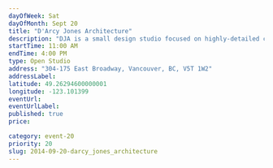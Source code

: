 ```yaml
---
dayOfWeek: Sat
dayOfMonth: Sept 20
title: "D'Arcy Jones Architecture"
description: "DJA is a small design studio focused on highly-detailed contemporary projects. Visit our new space to see working models and drawings of past and current projects. Refreshments will be served."
startTime: 11:00 AM
endTime: 4:00 PM
type: Open Studio
address: "304-175 East Broadway, Vancouver, BC, V5T 1W2"
addressLabel: 
latitude: 49.26294600000001
longitude: -123.101399
eventUrl: 
eventUrlLabel: 
published: true
price: 

category: event-20
priority: 20
slug: 2014-09-20-darcy_jones_architecture
---
```

